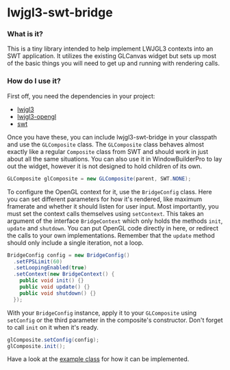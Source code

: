 # lwjgl3-swt-bridge

### What is it?

This is a tiny library intended to help implement LWJGL3 contexts into an SWT application. It utilizes the existing GLCanvas widget but sets up most of the basic things you will need to get up and running with rendering calls.

### How do I use it?

First off, you need the dependencies in your project:

* [lwjgl3](https://github.com/LWJGL/lwjgl3/releases)
* [lwjgl3-opengl](https://github.com/LWJGL/lwjgl3/releases)
* [swt](https://www.eclipse.org/swt/)

Once you have these, you can include lwjgl3-swt-bridge in your classpath and use the `GLComposite` class. The `GLComposite` class behaves almost exactly like a regular `Composite` class from SWT and should work in just about all the same situations. You can also use it in WindowBuilderPro to lay out the widget, however it is not designed to hold children of its own.

```java
GLComposite glComposite = new GLComposite(parent, SWT.NONE);
```

To configure the OpenGL context for it, use the `BridgeConfig` class. Here you can set different parameters for how it's rendered, like maximum framerate and whether it should listen for user input. Most importantly, you must set the context calls themselves using `setContext`. This takes an argument of the interface `BridgeContext` which only holds the methods `init`, `update` and `shutdown`. You can put OpenGL code directly in here, or redirect the calls to your own implementations. Remember that the `update` method should only include a single iteration, not a loop.

```java
BridgeConfig config = new BridgeConfig()
  .setFPSLimit(60)
  .setLoopingEnabled(true)
  .setContext(new BridgeContext() {
    public void init() {}
    public void update() {}
    public void shutdown() {}
  });
```

With your `BridgeConfig` instance, apply it to your `GLComposite` using `setConfig` or the third parameter in the composite's constructor. Don't forget to call `init` on it when it's ready.

```java
glComposite.setConfig(config);
glComposite.init();
```
    
Have a look at the [example class](https://github.com/Mudbill/lwjgl3-swt-bridge/blob/master/src/examples/BridgeFormExample.java) for how it can be implemented.
